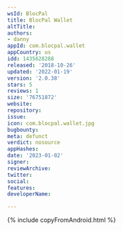 ```yaml
---
wsId: BlocPal
title: BlocPal Wallet
altTitle: 
authors:
- danny
appId: com.blocpal.wallet
appCountry: us
idd: 1435628288
released: '2018-10-26'
updated: '2022-01-19'
version: '2.0.38'
stars: 5
reviews: 1
size: '76751872'
website: 
repository: 
issue: 
icon: com.blocpal.wallet.jpg
bugbounty: 
meta: defunct
verdict: nosource
appHashes: 
date: '2023-01-02'
signer: 
reviewArchive: 
twitter: 
social: 
features: 
developerName: 

---
```


{% include copyFromAndroid.html %}
